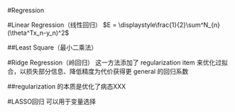 #Regression



#Linear Regression（线性回归）
$E = \displaystyle\frac{1}{2}\sum^N_{n}(\theta^Tx_n-y_n)^2$

##Least Square（最小二乘法）


#Ridge Regression（岭回归）
这一方法添加了 regularization item 来优化过拟合，以损失部分信息、降低精度为代价获得更 general 的回归系数

##regularization 的本质是优化了病态XXX


#LASSO回归
可以用于变量选择

